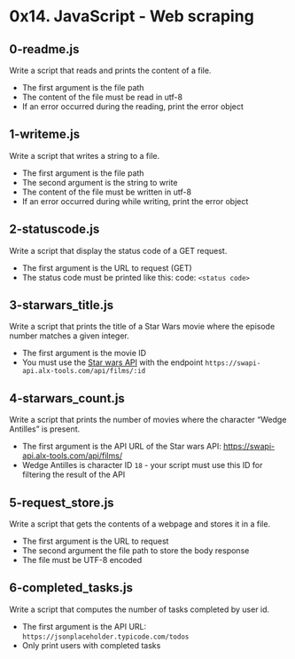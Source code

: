 # 0x14. JavaScript - Web scraping

## 0-readme.js
Write a script that reads and prints the content of a file.
- The first argument is the file path
- The content of the file must be read in utf-8
- If an error occurred during the reading, print the error object

## 1-writeme.js
Write a script that writes a string to a file.
- The first argument is the file path
- The second argument is the string to write
- The content of the file must be written in utf-8
- If an error occurred during while writing, print the error object

## 2-statuscode.js
Write a script that display the status code of a GET request.
- The first argument is the URL to request (GET)
- The status code must be printed like this: code: `<status code>`

## 3-starwars_title.js
Write a script that prints the title of a Star Wars movie where the episode number matches a given integer.
- The first argument is the movie ID
- You must use the [Star wars API](https://swapi-api.alx-tools.com/) with the endpoint `https://swapi-api.alx-tools.com/api/films/:id`

## 4-starwars_count.js
Write a script that prints the number of movies where the character “Wedge Antilles” is present.
- The first argument is the API URL of the Star wars API: https://swapi-api.alx-tools.com/api/films/
- Wedge Antilles is character ID `18` - your script must use this ID for filtering the result of the API

## 5-request_store.js
Write a script that gets the contents of a webpage and stores it in a file.
- The first argument is the URL to request
- The second argument the file path to store the body response
- The file must be UTF-8 encoded

## 6-completed_tasks.js
Write a script that computes the number of tasks completed by user id.
- The first argument is the API URL: `https://jsonplaceholder.typicode.com/todos`
- Only print users with completed tasks
